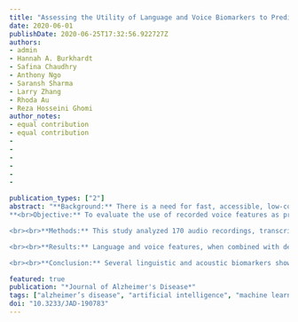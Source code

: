 ```yaml
---
title: "Assessing the Utility of Language and Voice Biomarkers to Predict Cognitive Impairment in the Framingham Heart Study Cognitive Aging Cohort Data"
date: 2020-06-01
publishDate: 2020-06-25T17:32:56.922727Z
authors:
- admin
- Hannah A. Burkhardt
- Safina Chaudhry
- Anthony Ngo
- Saransh Sharma
- Larry Zhang
- Rhoda Au
- Reza Hosseini Ghomi
author_notes:
- equal contribution
- equal contribution
-
-
-
-
-
-

publication_types: ["2"]
abstract: "**Background:** There is a need for fast, accessible, low-cost, and accurate diagnostic methods for early detection of cognitive decline. Dementia diagnoses are usually made years after symptom onset, missing a window of opportunity for early intervention.
**<br>Objective:** To evaluate the use of recorded voice features as proxies for cognitive function by using neuropsychological test measures and existing dementia diagnoses. 

<br><br>**Methods:** This study analyzed 170 audio recordings, transcripts, and paired neuropsychological test results from 135 participants selected from the Framingham Heart Study (FHS), which includes 97 recordings of cognitively normal participants and 73 recordings of cognitively impaired participants. Acoustic and linguistic features of the voice samples were correlated with cognitive performance measures to verify their association.

<br><br>**Results:** Language and voice features, when combined with demographic variables, performed with an AUC of 0.942 (95% CI 0.929–0.983) in predicting cognitive status. Features with good predictive power included the acoustic features mean spectral slope in the 500–1500Hz band, variation in the F2 bandwidth, and variation in the Mel-Frequency Cepstral Coefficient (MFCC) 1; the demographic features employment, education, and age; and the text features of number of words, number of compound words, number of unique nouns, and number of proper names.

<br><br>**Conclusion:** Several linguistic and acoustic biomarkers show correlations and predictive power with regard to neuropsychological testing results and cognitive impairment diagnoses, including dementia. This initial study paves the way for a follow-up comprehensive study incorporating the entire FHS cohort."

featured: true
publication: "*Journal of Alzheimer's Disease*"
tags: ["alzheimer’s disease", "artificial intelligence", "machine learning", "prediction", "biomarkers", "cognitive dysfunction", "data collection","dementia", "early diagnosis", "natural language processing", "NLP", "neuropsychological tests", "voice", "data utility", "data quality", "framingham heart study", "Data Visualization", "Longitudinal Cohort Study", "Real World Evidence"]
doi: "10.3233/JAD-190783"
---
```

